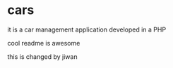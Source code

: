 # cars
it is a car management application developed in a PHP

cool readme is awesome

this is changed by jiwan
